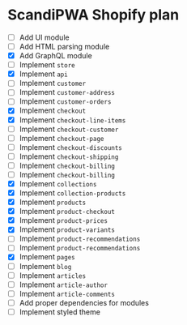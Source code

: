 # ScandiPWA Shopify plan

- [ ] Add UI module
- [ ] Add HTML parsing module
- [x] Add GraphQL module
- [ ] Implement `store`
- [x] Implement `api`
- [ ] Implement `customer`
- [ ] Implement `customer-address`
- [ ] Implement `customer-orders`
- [x] Implement `checkout`
- [x] Implement `checkout-line-items`
- [ ] Implement `checkout-customer`
- [ ] Implement `checkout-page`
- [ ] Implement `checkout-discounts`
- [ ] Implement `checkout-shipping`
- [ ] Implement `checkout-billing`
- [ ] Implement `checkout-billing`
- [x] Implement `collections`
- [x] Implement `collection-products`
- [x] Implement `products`
- [x] Implement `product-checkout`
- [x] Implement `product-prices`
- [x] Implement `product-variants`
- [ ] Implement `product-recommendations`
- [ ] Implement `product-recommendations`
- [x] Implement `pages`
- [ ] Implement `blog`
- [ ] Implement `articles`
- [ ] Implement `article-author`
- [ ] Implement `article-comments`
- [ ] Add proper dependencies for modules
- [ ] Implement styled theme